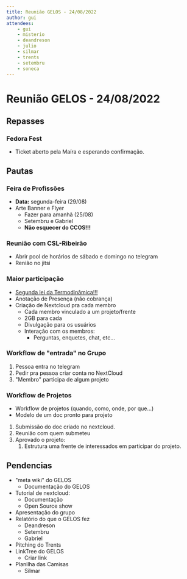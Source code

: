 ```yaml
---
title: Reunião GELOS - 24/08/2022
author: gui
attendees:
    - gui
    - misterio
    - deandreson
    - julio
    - silmar
    - trents
    - setembru
    - soneca
---
```

# Reunião GELOS - 24/08/2022

## Repasses
### Fedora Fest
- Ticket aberto pela Maíra e esperando confirmação.

## Pautas

### Feira de Profissões
- **Data:** segunda-feira (29/08)
- Arte Banner e Flyer
	- Fazer para amanhã (25/08)
	- Setembru e Gabriel
	- **Não esquecer do CCOS!!!**

### Reunião com CSL-Ribeirão
- Abrir pool de horários de sábado e domingo no telegram
- Renião no jitsi

### Maior participação
- [Segunda lei da Termodinâmica!!!](http://boomeria.org/physicslectures/thermodynamics/entropyroom.jpg)
- Anotação de Presença (não cobrança)
- Criação de Nextcloud pra cada membro
	- Cada membro vinculado a um projeto/frente
	- 2GB para cada
	- Divulgação para os usuários
	- Interação com os membros: 
		- Perguntas, enquetes, chat, etc...

### Workflow de "entrada" no Grupo
1. Pessoa entra no telegram
2. Pedir pra pessoa criar conta no NextCloud
3. "Membro" participa de algum projeto

### Workflow de Projetos
- Workflow de projetos (quando, como, onde, por que...)
- Modelo de um doc pronto para projeto

1. Submissão do doc criado no nextcloud.
2. Reunião com quem submeteu
3. Aprovado o projeto:
	1. Estrutura uma frente de interessados em participar do projeto.

## Pendencias
- "meta wiki" do GELOS
	- Documentação do GELOS
- Tutorial de nextcloud:
	- Documentação
	- Open Source show
- Apresentação do grupo
- Relatório do que o GELOS fez
	- Deandreson
	- Setembru
	- Gabriel
- Pitching do Trents
- LinkTree do GELOS
	- Criar link
- Planilha das Camisas
	- Silmar